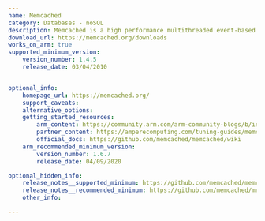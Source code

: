 ```yaml
---
name: Memcached
category: Databases - noSQL
description: Memcached is a high performance multithreaded event-based key/value cache store intended to be used in a distributed system.
download_url: https://memcached.org/downloads
works_on_arm: true
supported_minimum_version:
    version_number: 1.4.5
    release_date: 03/04/2010


optional_info:
    homepage_url: https://memcached.org/
    support_caveats:
    alternative_options:
    getting_started_resources:
        arm_content: https://community.arm.com/arm-community-blogs/b/infrastructure-solutions-blog/posts/memcached-benchmarking-aws-graviton2-50-p-p-gains
        partner_content: https://amperecomputing.com/tuning-guides/memcached-tuning-guide
        official_docs: https://github.com/memcached/memcached/wiki
    arm_recommended_minimum_version:
        version_number: 1.6.7
        release_date: 04/09/2020

optional_hidden_info:
    release_notes__supported_minimum: https://github.com/memcached/memcached/wiki/ReleaseNotes145#fixes
    release_notes__recommended_minimum: https://github.com/memcached/memcached/pull/691
    other_info:

---
```


